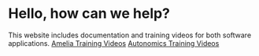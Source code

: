 # Hello, how can we help?

<section-starting-page>
<title>Soundhound AI Amelia and Autonomics Help Center</title>
<description>This website includes documentation and training videos for both software applications.</description>
<spotlight>
<title>Amelia Documentation</title>
<a href="A00-00_0001-Amelia-GS-Landing.md" type="start" summary="Here, we introduce you to Amelia. This guide covers how to access Amelia 6 and 7, navigate the platform, use the Help Center, and get support."/>
<a href="D00-00_0001-Autonomics-GS-Landing.md" type="container" summary="Here, we introduce you to Autonomics. This guide covers how to access Autonomics 3, navigate the platform, use the Help Center, and get support."></a>
</spotlight>
<primary>
<title>Complete Documentation</title>
<a href="B00-00_0001-Amelia-UG-Landing.md" type="documents" summary="Here, we introduce you to each module in Amelia 6 and 7. This user guide covers the details of each module and its associated features."/>
<a href="E00-00_0001-Autonomics-UG-Landing.md" type="data" summary="Here, we introduce you to each module in Autonomics 3. This user guide covers the details of each module and its associated features."></a>
</primary>
<secondary>
<title>Training Video Library</title>
<a href="Amelia-Training-Videos.md" type="development" summary="This library contains over 80 short Amelia and Autonomics videos. Topics include tasks, concepts, intents, entities, datum types, conversational flows, and more.">Amelia Training Videos</a>
<a href="Autonomics-Training-Videos.md" type="development" summary="This library contains over 80 short Amelia and Autonomics videos. Topics include tasks, concepts, intents, entities, datum types, conversational flows, and more.">Autonomics Training Videos</a>
</secondary>

</section-starting-page>
